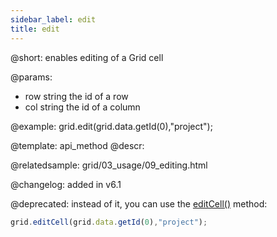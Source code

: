 ```yaml
---
sidebar_label: edit
title: edit
---          
```


@short: enables editing of a Grid cell


@params:
- row 		string				the id of a row
- col 		string 				the id of a column



@example:
grid.edit(grid.data.getId(0),"project");


@template: api_method
@descr:


@relatedsample:
grid/03_usage/09_editing.html


@changelog:
added in v6.1

@deprecated: instead of it, you can use the [editCell()](treegrid/api/treegrid_editcell_method.md) method:
~~~js
grid.editCell(grid.data.getId(0),"project");
~~~